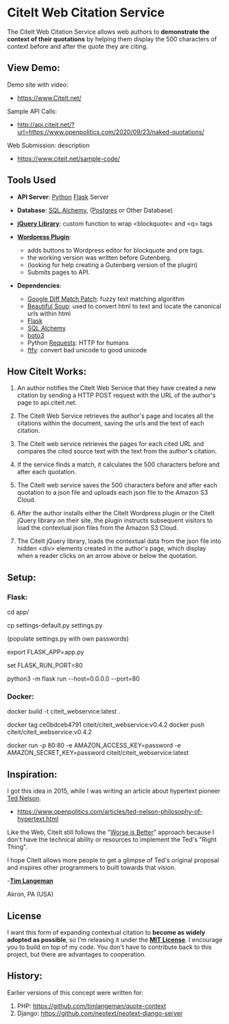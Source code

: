 # CiteIt Web Citation Service

The CiteIt Web Citation Service allows web authors
to **demonstrate the context of their quotations** by helping them display the
500 characters of context before and after the quote they are citing.

## View Demo: ##
Demo site with video:
  * https://www.CiteIt.net/
  
Sample API Calls:
  * http://api.citeit.net/?url=https://www.openpolitics.com/2020/09/23/naked-quotations/ 

Web Submission: description
  * https://www.citeit.net/sample-code/    

## Tools Used ##
  * **API Server**: [Python](https://www.python.org/) [Flask](http://flask.pocoo.org/) Server
  * **Database**: [SQL Alchemy](https://www.sqlalchemy.org/), 
                  ([Postgres](https://www.postgresql.org/) or Other Database)
  * **[jQuery Library](https://github.com/CiteIt/citeit-jquery)**: custom function to wrap &lt;blockquote&lt; and &lt;q&gt; tags
  * **[Wordpress Plugin](https://github.com/CiteIt/citeit-wordpress)**: 
    * adds buttons to Wordpress editor for blockquote and pre tags.
    * the working version was written before  Gutenberg.
    * (looking for help creating a Gutenberg version of the plugin)
    * Submits pages to API.
    
  * **Dependencies**: 
    * [Google Diff Match Patch](https://code.google.com/archive/p/google-diff-match-patch/):
        fuzzy text matching algorithm
    * [Beautiful Soup](https://www.crummy.com/software/BeautifulSoup/): used to convert html 
        to text and locate the canonical urls within html
    * [Flask](https://palletsprojects.com/p/flask/)
    * [SQL Alchemy](https://www.sqlalchemy.org/)
    * [boto3](https://github.com/boto/boto3)
    * Python [Requests](http://docs.python-requests.org/en/master/): HTTP for humans
    * [ftfy](http://ftfy.readthedocs.io/en/latest/): convert bad unicode to good unicode
              


## How CiteIt Works:

1. An author notifies the CiteIt Web Service that they have created a new
citation by sending a HTTP POST request with the URL of the author's page 
to api.citeit.net.

1. The CiteIt Web Service retrieves the author's page and locates all the
citations within the document, saving the urls and the text of each citation.

1. The CiteIt web service retrieves the pages for each cited URL and
compares the cited source text with the text from the author's citation.

1. If the service finds a match, it calculates the 500 characters before
and after each quotation.

1. The CiteIt web service saves the 500 characters before and after each
quotation to a json file and uploads each json file to the Amazon S3 Cloud.

1. After the author installs either the CiteIt Wordpress plugin
or the CiteIt jQuery library on their site, the plugin instructs subsequent
visitors to load the contextual json files from the Amazon S3 Cloud.

1. The CiteIt jQuery library, loads the contextual data from the json file
into hidden &lt;div&gt; elements created in the author's page, which display when
a reader clicks on an arrow above or below the quotation.

## Setup:

### Flask:
cd app/

cp settings-default.py settings.py

(populate settings.py with own passwords)

export FLASK_APP=app.py

set FLASK_RUN_PORT=80

python3 -m flask run --host=0.0.0.0 --port=80

### Docker:
docker build -t citeit_webservice:latest .

docker tag ce0bdceb4791 citeit/citeit_webservice:v0.4.2
docker push citeit/citeit_webservice:v0.4.2

docker run -p 80:80 -e AMAZON_ACCESS_KEY=password -e AMAZON_SECRET_KEY=password citeit/citeit_webservice:latest

## Inspiration:
I got this idea in 2015, while I was writing an article about hypertext pioneer
[Ted Nelson](https://en.wikipedia.org/wiki/Ted_Nelson).

  * https://www.openpolitics.com/articles/ted-nelson-philosophy-of-hypertext.html

Like the Web, CiteIt still follows the "[Worse is Better](https://www.dreamsongs.com/RiseOfWorseIsBetter.html)" approach because I don't have the technical ability or resources to implement the 
Ted's "Right Thing".

I hope CiteIt allows more people to get a glimpse of Ted's original proposal and 
inspires other programmers to built towards that vision.

-**[Tim Langeman](https://www.openpolitics.com/tim/)**

Akron, PA (USA)

## License ##
I want this form of expanding contextual citation to **become as widely adopted as possible**, so I'm releasing it under 
the **[MIT License](https://opensource.org/licenses/MIT)**.  I encourage you to build on top of my code.  You don't have to 
contribute back to this project, but there are advantages to cooperation.


## History:
Earlier versions of this concept were written for:
1. PHP: https://github.com/timlangeman/quote-context
1. Django: https://github.com/neotext/neotext-django-server
